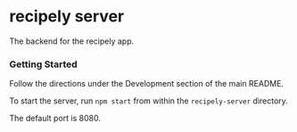 # recipely server

The backend for the recipely app.

### Getting Started

Follow the directions under the Development section of the main README.

To start the server, run `npm start` from within the `recipely-server` directory.

The default port is 8080.
